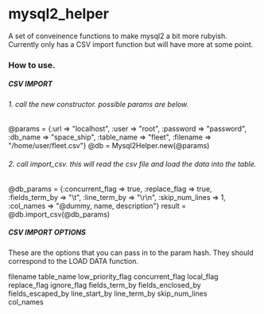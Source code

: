 # mysql2_helper

A set of conveinence functions to make mysql2 a bit more rubyish.
Currently only has a CSV import function but will have more at some point.

### How to use.

##### CSV IMPORT

###### 1. call the new constructor. possible params are below.
@params = {:url => "localhost", :user => "root", 
                  :password => "password", :db_name => "space_ship",
                  :table_name => "fleet", :filename => "/home/user/fleet.csv"}
@db = Mysql2Helper.new(@params)

###### 2. call import_csv. this will read the csv file and load the data into the table.
@db_params = {:concurrent_flag => true,
              :replace_flag => true,
              :fields_term_by => "\t",
              :line_term_by => "\r\n",
              :skip_num_lines => 1,
              :col_names => "@dummy, name, description"}
result = @db.import_csv(@db_params)

##### CSV IMPORT OPTIONS

These are the options that you can pass in to the param hash. 
They should correspond to the LOAD DATA function.

filename
table_name
low_priority_flag
concurrent_flag
local_flag
replace_flag
ignore_flag
fields_term_by
fields_enclosed_by
fields_escaped_by
line_start_by
line_term_by
skip_num_lines    
col_names
    